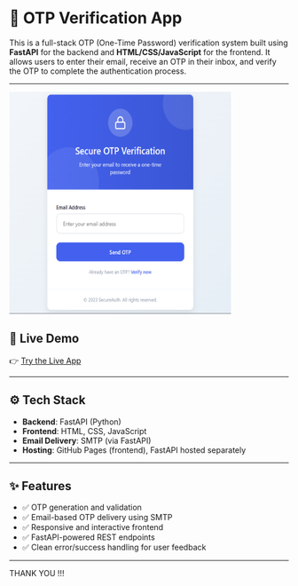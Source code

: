 # 🔐 OTP Verification App

This is a full-stack OTP (One-Time Password) verification system built using **FastAPI** for the backend and **HTML/CSS/JavaScript** for the frontend. It allows users to enter their email, receive an OTP in their inbox, and verify the OTP to complete the authentication process.

---

  <img src="preview.png" alt="Preview" width="400" height="400">


## 🚀 Live Demo

👉 [Try the Live App](https://muzamilalisuleman.github.io/OTP-VERIFICATION-APP/)

---

## ⚙️ Tech Stack

- **Backend**: FastAPI (Python)
- **Frontend**: HTML, CSS, JavaScript
- **Email Delivery**: SMTP (via FastAPI)
- **Hosting**: GitHub Pages (frontend), FastAPI hosted separately

---

## ✨ Features

- ✅ OTP generation and validation
- ✅ Email-based OTP delivery using SMTP
- ✅ Responsive and interactive frontend
- ✅ FastAPI-powered REST endpoints
- ✅ Clean error/success handling for user feedback

---

THANK YOU !!!
